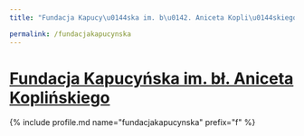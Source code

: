 ```yaml
---
title: "Fundacja Kapucy\u0144ska im. b\u0142. Aniceta Kopli\u0144skiego | Patromierz"

permalink: /fundacjakapucynska
---
```


# [Fundacja Kapucyńska im. bł. Aniceta Koplińskiego](https://patronite.pl/fundacjakapucynska)

{% include profile.md name="fundacjakapucynska" prefix="f" %}
